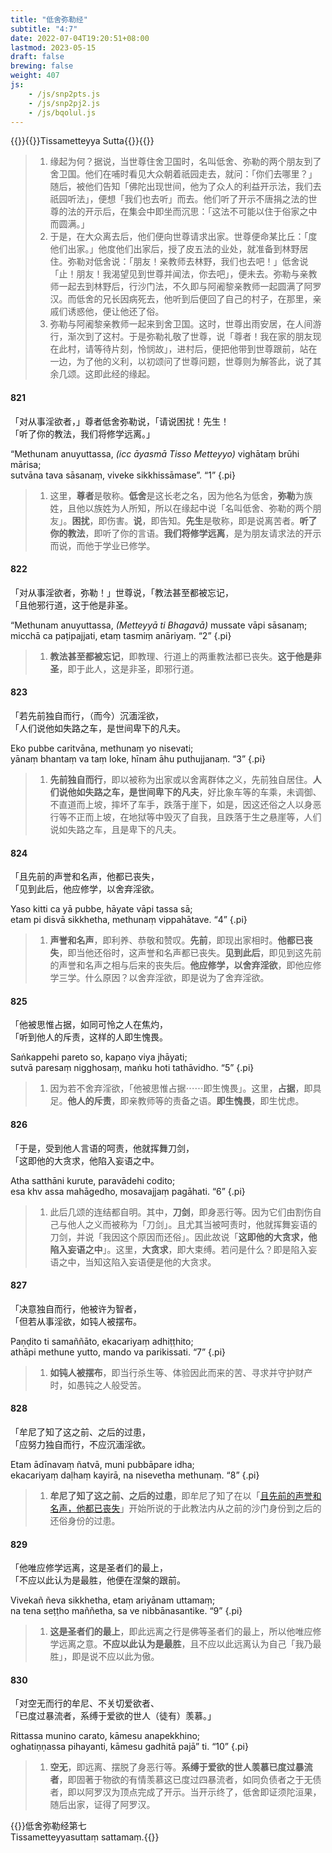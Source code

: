 ```yaml
---
title: "低舍弥勒经"
subtitle: "4:7"
date: 2022-07-04T19:20:51+08:00
lastmod: 2023-05-15
draft: false
brewing: false
weight: 407
js:
    - /js/snp2pts.js
    - /js/snp2pj2.js
    - /js/bqolul.js
---
```



{{<subtitle>}}{{<suttalink src="snp4.7">}}Tissametteyya Sutta{{</suttalink>}}{{</subtitle>}}

> 1. 缘起为何？据说，当世尊住舍卫国时，名叫低舍、弥勒的两个朋友到了舍卫国。他们在哺时看见大众朝着祇园走去，就问：「你们去哪里？」随后，被他们告知「佛陀出现世间，他为了众人的利益开示法，我们去祇园听法」，便想「我们也去听」而去。他们听了开示不唐捐之法的世尊的法的开示后，在集会中即坐而沉思：「这法不可能以住于俗家之中而圆满。」
> 1. 于是，在大众离去后，他们便向世尊请求出家。世尊便命某比丘：「度他们出家。」他度他们出家后，授了皮五法的业处，就准备到林野居住。弥勒对低舍说：「朋友！亲教师去林野，我们也去吧！」低舍说「止！朋友！我渴望见到世尊并闻法，你去吧」，便未去。弥勒与亲教师一起去到林野后，行沙门法，不久即与阿阇黎亲教师一起圆满了阿罗汉。而低舍的兄长因病死去，他听到后便回了自己的村子，在那里，亲戚们诱惑他，便让他还了俗。
> 1. 弥勒与阿阇黎亲教师一起来到舍卫国。这时，世尊出雨安居，在人间游行，渐次到了这村。于是弥勒礼敬了世尊，说「尊者！我在家的朋友现在此村，请等待片刻，怜悯故」，进村后，便把他带到世尊跟前，站在一边，为了他的义利，以初颂问了世尊问题，世尊则为解答此，说了其余几颂。这即此经的缘起。

#### 821

「对从事淫欲者，」尊者低舍弥勒说，「请说困扰！先生！  
「听了你的教法，我们将修学远离。」

“­Methuna­m anu­yuttas­sa, <i>(icc āyasmā Tisso Metteyyo)</i> vighātaṃ brūhi mārisa;  
sutvāna tava sāsanaṃ, viveke sikkhissāmase”. <q>1</q>
{.pi}

> 1. 这里，**尊者**是敬称。**低舍**是这长老之名，因为他名为低舍，**弥勒**为族姓，且他以族姓为人所知，所以在缘起中说「名叫低舍、弥勒的两个朋友」。**困扰**，即伤害。**说**，即告知。**先生**是敬称，即是说离苦者。**听了你的教法**，即听了你的言语。**我们将修学远离**，是为朋友请求法的开示而说，而他于学业已修学。

#### 822

「对从事淫欲者，弥勒！」世尊说，「教法甚至都被忘记，  
「且他邪行道，这于他是非圣。

“­Methuna­m anu­yuttas­sa, <i>(Metteyyā ti Bhagavā)</i> mussate vāpi sāsanaṃ;  
micchā ca paṭipajjati, etaṃ tasmiṃ anāriyaṃ. <q>2</q>
{.pi}

> 1. **教法甚至都被忘记**，即教理、行道上的两重教法都已丧失。**这于他是非圣**，即于此人，这是非圣，即邪行道。

#### 823

「若先前独自而行，（而今）沉湎淫欲，  
「人们说他如失路之车，是世间卑下的凡夫。

Eko pubbe caritvāna, methunaṃ yo nisevati;  
yānaṃ bhantaṃ va taṃ loke, hīnam āhu puthujjanaṃ. <q>3</q>
{.pi}

> 1. **先前独自而行**，即以被称为出家或以舍离群体之义，先前独自居住。**人们说他如失路之车，是世间卑下的凡夫**，好比象车等的车乘，未调御、不直道而上坡，摔坏了车手，跌落于崖下，如是，因这还俗之人以身恶行等不正而上坡，在地狱等中毁灭了自我，且跌落于生之悬崖等，人们说如失路之车，且是卑下的凡夫。

#### 824

「且先前的声誉和名声，他都已丧失，  
「见到此后，他应修学，以舍弃淫欲。

Yaso kitti ca yā pubbe, hāyate vāpi tassa sā;  
etam pi disvā sikkhetha, methunaṃ vippahātave. <q>4</q>
{.pi}

> 1. **声誉和名声**，即利养、恭敬和赞叹。**先前**，即现出家相时。**他都已丧失**，即当他还俗时，这声誉和名声都已丧失。**见到此后**，即见到这先前的声誉和名声之相与后来的丧失后。**他应修学，以舍弃淫欲**，即他应修学三学。什么原因？以舍弃淫欲，即是说为了舍弃淫欲。

#### 825

「他被思惟占据，如同可怜之人在焦灼，  
「听到他人的斥责，这样的人即生愧畏。

Saṅkappehi pareto so, kapaṇo viya jhāyati;  
sutvā paresaṃ nigghosaṃ, maṅku hoti tathāvidho. <q>5</q>
{.pi}

> 1. 因为若不舍弃淫欲，「他被思惟占据⋯⋯即生愧畏」。这里，**占据**，即具足。**他人的斥责**，即亲教师等的责备之语。**即生愧畏**，即生忧虑。

#### 826

「于是，受到他人言语的呵责，他就挥舞刀剑，  
「这即他的大贪求，他陷入妄语之中。

Atha satthāni kurute, paravādehi codito;  
esa khv assa mahāgedho, mosavajjaṃ pagāhati. <q>6</q>
{.pi}

> 1. 此后几颂的连结都自明。其中，**刀剑**，即身恶行等。因为它们由割伤自己与他人之义而被称为「刀剑」。且尤其当被呵责时，他就挥舞妄语的刀剑，并说「我因这个原因而还俗」。因此故说「**这即他的大贪求，他陷入妄语之中**」。这里，**大贪求**，即大束缚。若问是什么？即是陷入妄语之中，当知这陷入妄语便是他的大贪求。

#### 827

「决意独自而行，他被许为智者，  
「但若从事淫欲，如钝人被摆布。

Paṇḍito ti samaññāto, ekacariyaṃ adhiṭṭhito;  
athāpi methune yutto, mando va parikissati. <q>7</q>
{.pi}

> 1. **如钝人被摆布**，即当行杀生等、体验因此而来的苦、寻求并守护财产时，如愚钝之人般受苦。

#### 828

「牟尼了知了这之前、之后的过患，  
「应努力独自而行，不应沉湎淫欲。

Etam ādīnavaṃ ñatvā, muni pubbāpare idha;  
ekacariyaṃ daḷhaṃ kayirā, na nisevetha methunaṃ. <q>8</q>
{.pi}

> 1. **牟尼了知了这之前、之后的过患**，即牟尼了知了在以「[且先前的声誉和名声，他都已丧失](#824)」开始所说的于此教法内从之前的沙门身份到之后的还俗身份的过患。

#### 829

「他唯应修学远离，这是圣者们的最上，  
「不应以此认为是最胜，他便在涅槃的跟前。

Vivekañ ñeva sikkhetha, etaṃ ariyānam uttamaṃ;  
na tena seṭṭho maññetha, sa ve nibbānasantike. <q>9</q>
{.pi}

> 1. **这是圣者们的最上**，即此远离之行是佛等圣者们的最上，所以他唯应修学远离之意。**不应以此认为是最胜**，且不应以此远离认为自己「我乃最胜」，即是说不应以此为傲。

#### 830

「对空无而行的牟尼、不关切爱欲者、  
「已度过暴流者，系缚于爱欲的世人（徒有）羡慕。」

Rittassa munino carato, kāmesu anapekkhino;  
oghatiṇṇassa pihayanti, kāmesu gadhitā pajā” ti. <q>10</q>
{.pi}

> 1. **空无**，即远离、摆脱了身恶行等。**系缚于爱欲的世人羡慕已度过暴流者**，即固著于物欲的有情羡慕这已度过四暴流者，如同负债者之于无债者，即以阿罗汉为顶点完成了开示。当开示终了，低舍即证须陀洹果，随后出家，证得了阿罗汉。


{{<eof>}}低舍弥勒经第七<br>Tissametteyyasuttaṃ sattamaṃ.{{</eof>}}